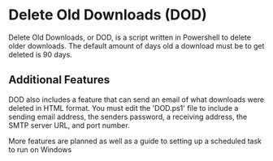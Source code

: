 # Delete Old Downloads (DOD)

Delete Old Downloads, or DOD, is a script written in Powershell to delete older downloads. The default amount of days old a download must be to get deleted is 90 days.

## Additional Features

DOD also includes a feature that can send an email of what downloads were deleted in HTML format. You must edit the 'DOD.ps1' file to include a sending email address, the senders password, a receiving address, the SMTP server URL, and port number.

More features are planned as well as a guide to setting up a scheduled task to run on Windows